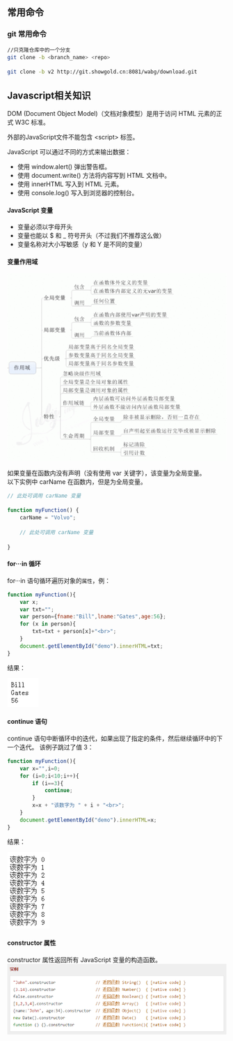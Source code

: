 ## 常用命令

### git 常用命令

```bash
//只克隆仓库中的一个分支
git clone -b <branch_name> <repo>

git clone -b v2 http://git.showgold.cn:8081/wabg/download.git
```

## Javascript相关知识

DOM (Document Object Model)（文档对象模型）是用于访问 HTML 元素的正式 W3C 标准。

外部的JavaScript文件不能包含 &lt;script&gt; 标签。

JavaScript 可以通过不同的方式来输出数据：
* 使用 window.alert() 弹出警告框。
* 使用 document.write() 方法将内容写到 HTML 文档中。
* 使用 innerHTML 写入到 HTML 元素。
* 使用 console.log() 写入到浏览器的控制台。

#### JavaScript 变量
* 变量必须以字母开头
* 变量也能以 $ 和 _ 符号开头（不过我们不推荐这么做）
* 变量名称对大小写敏感（y 和 Y 是不同的变量）

#### 变量作用域

![变量作用域](img/bianliangzuoyongyu.png)

如果变量在函数内没有声明（没有使用 var 关键字），该变量为全局变量。<br>
以下实例中 carName 在函数内，但是为全局变量。<br>
```javascript
// 此处可调用 carName 变量

function myFunction() {
    carName = "Volvo";

    // 此处可调用 carName 变量

}
```

#### for···in 循环

for···in 语句循环遍历对象的`属性`，例：
```javascript
function myFunction(){
	var x;
	var txt="";
	var person={fname:"Bill",lname:"Gates",age:56}; 
	for (x in person){
		txt=txt + person[x]+"<br>";
	}
	document.getElementById("demo").innerHTML=txt;
}
```

结果：

![forin](img/forin.png)

#### continue 语句

continue 语句中断循环中的迭代，如果出现了指定的条件，然后继续循环中的下一个迭代。 该例子跳过了值 3：
```javascript
function myFunction(){
	var x="",i=0;
	for (i=0;i<10;i++){
  		if (i==3){
    		continue;
    	}
		x=x + "该数字为 " + i + "<br>";
  	}
	document.getElementById("demo").innerHTML=x;
}
```

结果：

![continue](img/continue.png)

#### constructor 属性

constructor 属性返回所有 JavaScript 变量的构造函数。
![constructor](img/constructor.png)

